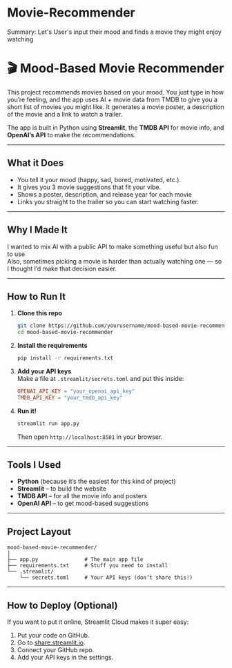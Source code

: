 # Movie-Recommender
Summary: Let's User's input their mood and finds a movie they might enjoy watching

# 🎬 Mood-Based Movie Recommender

This project recommends movies based on your mood. You just type in how you’re feeling, and the app uses AI + movie data from TMDB to give you a short list of movies you might like. It generates a movie poster, a description of the movie and a link to watch a trailer.

The app is built  in Python using **Streamlit**, the **TMDB API** for movie info, and **OpenAI’s API** to make the recommendations.

---

## What it Does
- You tell it your mood (happy, sad, bored, motivated, etc.).
- It gives you 3 movie suggestions that fit your vibe.
- Shows a poster, description, and release year for each movie
- Links you straight to the trailer so you can start watching faster.

---

## Why I Made It
I wanted to mix AI with a public API to make something useful but also fun to use  
Also, sometimes picking a movie is harder than actually watching one — so I thought I’d make that decision easier.

---

## How to Run It

1. **Clone this repo**  
   ```bash
   git clone https://github.com/yourusername/mood-based-movie-recommender.git
   cd mood-based-movie-recommender
   ```

2. **Install the requirements**  
   ```bash
   pip install -r requirements.txt
   ```

3. **Add your API keys**  
   Make a file at `.streamlit/secrets.toml` and put this inside:
   ```toml
   OPENAI_API_KEY = "your_openai_api_key"
   TMDB_API_KEY = "your_tmdb_api_key"
   ```

4. **Run it!**  
   ```bash
   streamlit run app.py
   ```
   Then open `http://localhost:8501` in your browser.

---

## Tools I Used
- **Python** (because it’s the easiest for this kind of project)
- **Streamlit** – to build the website
- **TMDB API** – for all the movie info and posters
- **OpenAI API** – to get mood-based suggestions

---

## Project Layout
```
mood-based-movie-recommender/
│
├── app.py               # The main app file
├── requirements.txt     # Stuff you need to install
└── .streamlit/
    └── secrets.toml     # Your API keys (don’t share this!)
```

---

## How to Deploy (Optional)
If you want to put it online, Streamlit Cloud makes it super easy:
1. Put your code on GitHub.
2. Go to [share.streamlit.io](https://share.streamlit.io/).
3. Connect your GitHub repo.
4. Add your API keys in the settings.
